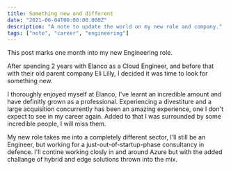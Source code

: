 ```yaml
---
title: Something new and different
date: "2021-06-04T00:00:00.000Z"
description: "A note to update the world on my new role and company."
tags: ["note", "career", "engineering"]
---
```


This post marks one month into my new Engineering role.

After spending 2 years with Elanco as a Cloud Engineer, and before that with their old parent company Eli Lilly, I decided it was time to look for something new.

I thoroughly enjoyed myself at Elanco, I've learnt an incredible amount and have definitly grown as a professional. Experiencing a divestiture and a large acquisition concurrently has been an amazing experience, one I don't expect to see in my career again. Added to that I was surrounded by some incredible people, I will miss them. 

My new role takes me into a completely different sector, I'll still be an Engineer, but working for a just-out-of-startup-phase consultancy in defence. I'll contine working closly in and around Azure but with the added challange of hybrid and edge solutions thrown into the mix.